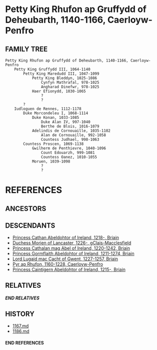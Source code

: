 # Petty King Rhufon ap Gruffydd of Deheubarth, 1140-1166, Caerloyw-Penfro

## FAMILY TREE
```
Petty King Rhufon ap Gruffydd of Deheubarth, 1140-1166, Caerloyw-Penfro
	Petty King Gruffydd III, 1064-1140
		Petty King Maredudd III, 1047-1099
			Petty King Bleddyn, 1025-1086
				Cynfyn Mathrafal, 978-1025
				Angharad Dinefwr, 978-1025
			Haer Efionydd, 1030-1065
				?
				?
		?
	Iudloguen de Rennes, 1112-1178
		Duke Morcondeleu I, 1068-1114
			Duke Konan, 1033-1085
				Duke Alan IV, 997-1040
				Berthe de Blois, 1016-1079
			Adelindis de Cornouaille, 1035-1102
				Alan de Cornouaille, 992-1058
				Countess Judhael, 998-1063
		Countess Proscen, 1069-1138
			Gwilherm de Penthievre, 1040-1096
				Count Edouarzh, 999-1081
				Countess Oanez, 1010-1055
			Moruen, 1039-1098
				?
				?
```	


# REFERENCES

## ANCESTORS

## DESCENDANTS
* [Princess Cathan Abeldohtor of Ireland, 1218-, Briain](cathan_abeldohtor_1218.md)
* [Duchess Morien of Lancaster, 1226-, gClais-Macclesfield](morien_1226.md)
* [Princess Cathalan mag Abel of Ireland, 1220-1242, Briain](cathalan_mag_abel_1220.md)
* [Princess Gormflaith Abeldohtor of Ireland, 1211-1274, Briain](gormflaith_abeldohtor_1211.md)
* [Lord Lugaid mac Cacht of Gwent, 1227-1257, Briain](lugaid_mac_cacht_1227.md)
* [Pyr ap Rhufon, 1160-1228, Caerloyw-Penfro](pyr_ap_rhufon_1160.md)
* [Princess Caintigern Abeldohtor of Ireland, 1215-, Briain](caintigern_abeldohtor_1215.md)

## RELATIVES

##### END RELATIVES 
## HISTORY
* [1167.md](../h/1167.md)
* [1186.md](../h/1186.md)

#### END REFERENCES

